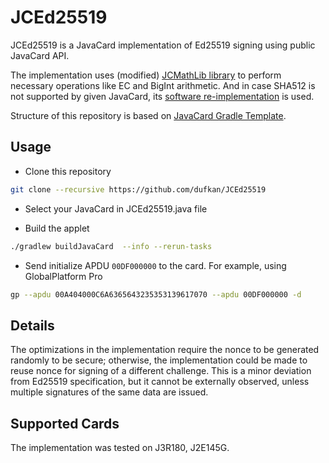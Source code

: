 # JCEd25519

JCEd25519 is a JavaCard implementation of Ed25519 signing using public JavaCard API.

The implementation uses (modified) [JCMathLib library](https://github.com/OpenCryptoProject/JCMathLib) to perform necessary operations like EC and BigInt arithmetic. And in case SHA512 is not supported by given JavaCard, its [software re-implementation](https://www.fi.muni.cz/~xsvenda/jcalgs.html) is used.

Structure of this repository is based on [JavaCard Gradle Template](https://github.com/ph4r05/javacard-gradle-template).

## Usage

- Clone this repository


```bash
git clone --recursive https://github.com/dufkan/JCEd25519
```
- Select your JavaCard in JCEd25519.java file

- Build the applet

```bash
./gradlew buildJavaCard  --info --rerun-tasks
```

- Send initialize APDU `00DF000000` to the card. For example, using GlobalPlatform Pro

```bash
gp --apdu 00A404000C6A6365643235353139617070 --apdu 00DF000000 -d
```

## Details

The optimizations in the implementation require the nonce to be generated randomly to be secure; otherwise, the implementation could be made to reuse nonce for signing of a different challenge. This is a minor deviation from Ed25519 specification, but it cannot be externally observed, unless multiple signatures of the same data are issued.

## Supported Cards

The implementation was tested on J3R180, J2E145G.
